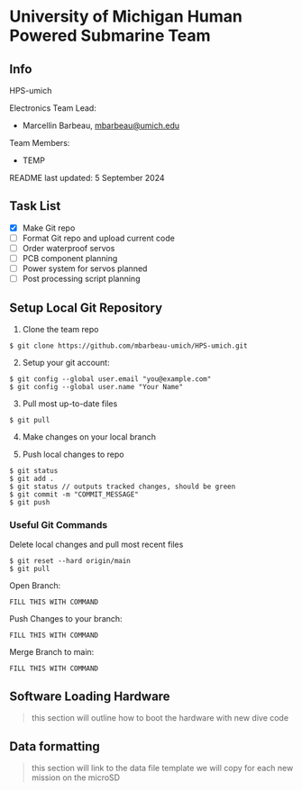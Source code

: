 # University of Michigan Human Powered Submarine Team 

## Info
HPS-umich

Electronics Team Lead: 
- Marcellin Barbeau, <mbarbeau@umich.edu>

Team Members: 
- TEMP

README last updated: 5 September 2024

## Task List
- [x] Make Git repo
- [ ] Format Git repo and upload current code
- [ ] Order waterproof servos 
- [ ] PCB component planning
- [ ] Power system for servos planned
- [ ] Post processing script planning

## Setup Local Git Repository
1. Clone the team repo
```
$ git clone https://github.com/mbarbeau-umich/HPS-umich.git
```

2. Setup your git account:
```
$ git config --global user.email "you@example.com"
$ git config --global user.name "Your Name"
```

3. Pull most up-to-date files
```
$ git pull
```

4. Make changes on your local branch

5. Push local changes to repo
```
$ git status 
$ git add . 
$ git status // outputs tracked changes, should be green
$ git commit -m "COMMIT_MESSAGE"
$ git push
```

### Useful Git Commands
Delete local changes and pull most recent files
```
$ git reset --hard origin/main
$ git pull
```

Open Branch:
```
FILL THIS WITH COMMAND
```

Push Changes to your branch:
```
FILL THIS WITH COMMAND
```

Merge Branch to main:
```
FILL THIS WITH COMMAND
```

## Software Loading Hardware

> this section will outline how to boot the hardware with new dive code


## Data formatting

> this section will link to the data file template we will copy for each new mission on the microSD


